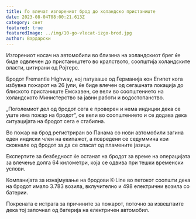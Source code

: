 ```yaml
---
title: Го влечат изгорениот брод до холандско пристаниште
date: 2023-08-04T08:00:21.613Z
category: свет
featured: true
featuredImage: ../img/10-go-vlecat-izgo-brod.jpg
author: Вардарски
---
```

Изгорениот носач на автомобили во близина на холандскиот брег ќе биде одвлечен до пристаништето во кралството, соопштија холандските власти, цитирани од Ројтерс.

Бродот Fremantle Highway, кој патуваше од Германија кон Египет кога избувна пожарот на 26 јули, ќе биде влечен од сегашната локација до блиското пристаниште Емсхавен, се вели во соопштението на холандското Министерство за јавни работи и водостопанство.

„Поголемиот дел од бродот сега е проверен и нема индиции дека се уште има пожар на бродот“, се вели во соопштението и се додава дека ситуацијата на бродот сега е стабилна.

Во пожар на брод регистриран во Панама со нови автомобили загина еден индиски член на екипажот, а повредени се седуммина кои скокнале од бродот за да се спасат од пламените јазици.

Експертите за безбедност ќе останат на бродот за време на операцијата за влечење долга 64 километри, која се одвива при тешки временски услови.

Компанијата за изнајмување на бродови K-Line во петокот соопшти дека на бродот имало 3.783 возила, вклучително и 498 електрични возила со батерии.

Покрената е истрага за причините за пожарот, поточно за извештаите дека тој започнал од батерија на електричен автомобил.
